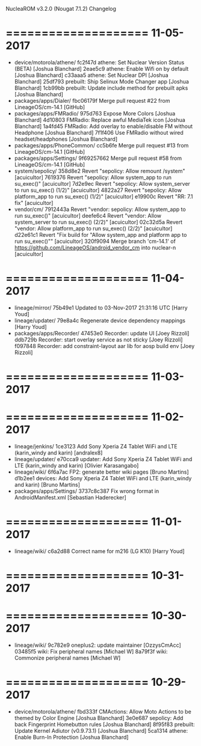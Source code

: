
 NucleaROM v3.2.0 (Nougat 7.1.2) Changelog

====================
     11-05-2017
====================

   * device/motorola/athene/
fc2f47d  athene: Set Nuclear Version Status (BETA)  [Joshua Blanchard]
2eae5c9  athene: Enable Wifi on by default  [Joshua Blanchard]
c33aaa5  athene: Set Nuclear DPI  [Joshua Blanchard]
25df793  prebuilt: Ship Selinux Mode Changer app  [Joshua Blanchard]
1cb99bb  prebuilt: Update include method for prebuilt apks  [Joshua Blanchard]
   * packages/apps/Dialer/
fbc06179f  Merge pull request #22 from LineageOS/cm-14.1  [GitHub]
   * packages/apps/FMRadio/
975d763  Expose More Colors  [Joshua Blanchard]
4d10803  FMRadio: Replace awful MediaTek icon  [Joshua Blanchard]
1a4fd45  FMRadio: Add overlay to enable/disable FM without Headphone  [Joshua Blanchard]
7f1f406  Use FMRadio without wired headset/headphones  [Joshua Blanchard]
   * packages/apps/PhoneCommon/
cc5b6fe  Merge pull request #13 from LineageOS/cm-14.1  [GitHub]
   * packages/apps/Settings/
9f69257662  Merge pull request #58 from LineageOS/cm-14.1  [GitHub]
   * system/sepolicy/
358d8e2  Revert "sepolicy: Allow remount /system"  [acuicultor]
7619376  Revert "sepolicy: Allow system_app to run su_exec()"  [acuicultor]
7d2e9ec  Revert "sepolicy: Allow system_server to run su_exec() (1/2)"  [acuicultor]
4822a27  Revert "sepolicy: Allow platform_app to run su_exec() (1/2)"  [acuicultor]
e19900c  Revert "RR: 7.1 fix"  [acuicultor]
   * vendor/cm/
7912443a  Revert "vendor: sepolicy: Allow system_app to run su_exec()"  [acuicultor]
deefe6c4  Revert "vendor: Allow system_server to run su_exec() (2/2)"  [acuicultor]
02c32d5a  Revert "vendor: Allow platform_app to run su_exec() (2/2)"  [acuicultor]
d22e61c1  Revert "Fix build for "Allow system_app and platform app to run su_exec()""  [acuicultor]
320f9094  Merge branch 'cm-14.1' of https://github.com/LineageOS/android_vendor_cm into nuclear-n  [acuicultor]

====================
     11-04-2017
====================

   * lineage/mirror/
75b49e1  Updated to 03-Nov-2017 21:31:16 UTC  [Harry Youd]
   * lineage/updater/
79e8a4c  Regenerate device dependency mappings  [Harry Youd]
   * packages/apps/Recorder/
47453e0  Recorder: update UI  [Joey Rizzoli]
ddb729b  Recorder: start overlay service as not sticky  [Joey Rizzoli]
f097848  Recorder: add constraint-layout aar lib for aosp build env  [Joey Rizzoli]

====================
     11-03-2017
====================


====================
     11-02-2017
====================

   * lineage/jenkins/
1ce3123  Add Sony Xperia Z4 Tablet WiFi and LTE (karin_windy and karin)  [andralex8]
   * lineage/updater/
e70cca9  updater: Add Sony Xperia Z4 Tablet WiFi and LTE (karin_windy and karin)  [Olivier Karasangabo]
   * lineage/wiki/
6f6a7ac  FP2: generate better wiki pages  [Bruno Martins]
d1b2ee1  devices: Add Sony Xperia Z4 Tablet WiFi and LTE (karin_windy and karin)  [Bruno Martins]
   * packages/apps/Settings/
3737c8c387  Fix wrong format in AndroidManifest.xml  [Sebastian Haderecker]

====================
     11-01-2017
====================

   * lineage/wiki/
c6a2d88  Correct name for m216 (LG K10)  [Harry Youd]

====================
     10-31-2017
====================


====================
     10-30-2017
====================

   * lineage/wiki/
9c782e9  oneplus2: update maintainer  [OzzysCmAcc]
03485f5  wiki: Fix peripheral names  [Michael W]
8a79f3f  wiki: Commonize peripheral names  [Michael W]

====================
     10-29-2017
====================

   * device/motorola/athene/
fbd333f  CMActions: Allow Moto Actions to be themed by Color Engine  [Joshua Blanchard]
3e0e687  sepolicy: Add back Fingerprint Homebutton rules  [Joshua Blanchard]
8f95f83  prebuilt: Update Kernel Adiutor (v0.9.73.1)  [Joshua Blanchard]
5ca1314  athene: Enable Burn-In Protection  [Joshua Blanchard]

